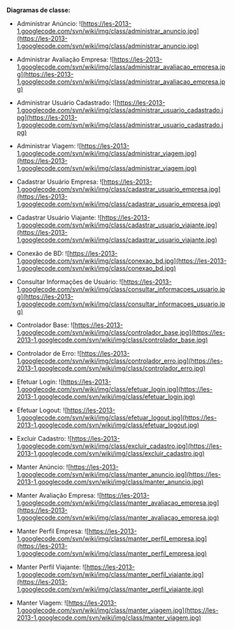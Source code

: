 **Diagramas de classe:**

  * Administrar Anúncio:
![https://les-2013-1.googlecode.com/svn/wiki/img/class/administrar_anuncio.jpg](https://les-2013-1.googlecode.com/svn/wiki/img/class/administrar_anuncio.jpg)

  * Administrar Avaliação Empresa:
![https://les-2013-1.googlecode.com/svn/wiki/img/class/administrar_avaliacao_empresa.jpg](https://les-2013-1.googlecode.com/svn/wiki/img/class/administrar_avaliacao_empresa.jpg)

  * Administrar Usuário Cadastrado:
![https://les-2013-1.googlecode.com/svn/wiki/img/class/administrar_usuario_cadastrado.jpg](https://les-2013-1.googlecode.com/svn/wiki/img/class/administrar_usuario_cadastrado.jpg)

  * Administrar Viagem:
![https://les-2013-1.googlecode.com/svn/wiki/img/class/administrar_viagem.jpg](https://les-2013-1.googlecode.com/svn/wiki/img/class/administrar_viagem.jpg)

  * Cadastrar Usuário Empresa:
![https://les-2013-1.googlecode.com/svn/wiki/img/class/cadastrar_usuario_empresa.jpg](https://les-2013-1.googlecode.com/svn/wiki/img/class/cadastrar_usuario_empresa.jpg)

  * Cadastrar Usuário Viajante:
![https://les-2013-1.googlecode.com/svn/wiki/img/class/cadastrar_usuario_viajante.jpg](https://les-2013-1.googlecode.com/svn/wiki/img/class/cadastrar_usuario_viajante.jpg)

  * Conexão de BD:
![https://les-2013-1.googlecode.com/svn/wiki/img/class/conexao_bd.jpg](https://les-2013-1.googlecode.com/svn/wiki/img/class/conexao_bd.jpg)

  * Consultar Informações de Usuário:
![https://les-2013-1.googlecode.com/svn/wiki/img/class/consultar_informacoes_usuario.jpg](https://les-2013-1.googlecode.com/svn/wiki/img/class/consultar_informacoes_usuario.jpg)

  * Controlador Base:
![https://les-2013-1.googlecode.com/svn/wiki/img/class/controlador_base.jpg](https://les-2013-1.googlecode.com/svn/wiki/img/class/controlador_base.jpg)

  * Controlador de Erro:
![https://les-2013-1.googlecode.com/svn/wiki/img/class/controlador_erro.jpg](https://les-2013-1.googlecode.com/svn/wiki/img/class/controlador_erro.jpg)

  * Efetuar Login:
![https://les-2013-1.googlecode.com/svn/wiki/img/class/efetuar_login.jpg](https://les-2013-1.googlecode.com/svn/wiki/img/class/efetuar_login.jpg)

  * Efetuar Logout:
![https://les-2013-1.googlecode.com/svn/wiki/img/class/efetuar_logout.jpg](https://les-2013-1.googlecode.com/svn/wiki/img/class/efetuar_logout.jpg)

  * Excluir Cadastro:
![https://les-2013-1.googlecode.com/svn/wiki/img/class/excluir_cadastro.jpg](https://les-2013-1.googlecode.com/svn/wiki/img/class/excluir_cadastro.jpg)

  * Manter Anúncio:
![https://les-2013-1.googlecode.com/svn/wiki/img/class/manter_anuncio.jpg](https://les-2013-1.googlecode.com/svn/wiki/img/class/manter_anuncio.jpg)

  * Manter Avaliação Empresa:
![https://les-2013-1.googlecode.com/svn/wiki/img/class/manter_avaliacao_empresa.jpg](https://les-2013-1.googlecode.com/svn/wiki/img/class/manter_avaliacao_empresa.jpg)

  * Manter Perfil Empresa:
![https://les-2013-1.googlecode.com/svn/wiki/img/class/manter_perfil_empresa.jpg](https://les-2013-1.googlecode.com/svn/wiki/img/class/manter_perfil_empresa.jpg)

  * Manter Perfil Viajante:
![https://les-2013-1.googlecode.com/svn/wiki/img/class/manter_perfil_viajante.jpg](https://les-2013-1.googlecode.com/svn/wiki/img/class/manter_perfil_viajante.jpg)

  * Manter Viagem:
![https://les-2013-1.googlecode.com/svn/wiki/img/class/manter_viagem.jpg](https://les-2013-1.googlecode.com/svn/wiki/img/class/manter_viagem.jpg)